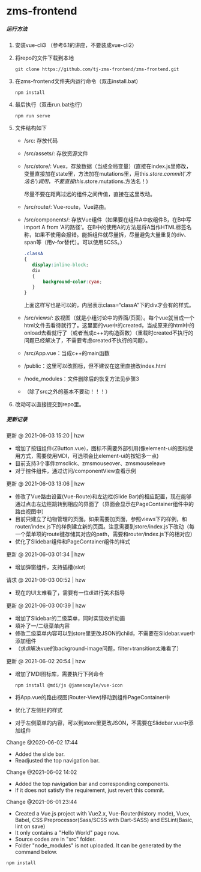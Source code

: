 # zms-frontend 

##### 运行方法

1. 安装vue-cli3 （参考6.1的讲座，不要装成vue-cli2）

2. 将repo的文件下载到本地

   ```Shell
   git clone https://github.com/tj-zms-frontend/zms-frontend.git
   ```

3. 在zms-frontend文件夹内运行命令（双击install.bat）

   ```shell
   npm install
   ```

4. 最后执行（双击run.bat也行）

   ```shell
   npm run serve
   ```

5. 文件结构如下

   - /src: 存放代码

   - /src/assets/: 存放资源文件

   - /src/store/: Vuex，存放数据（当成全局变量）(直接在index.js里修改，变量直接加在state里，方法加在mutations里，用this.$store.commit(’方法名‘)调用，不要直接this.$store.mutations.方法名！)

     尽量不要在距离过远的组件之间传值，直接在这里改动。

   - /src/route/: Vue-route，Vue路由。

   - /src/components/: 存放Vue组件（如果要在组件A中放组件B，在B中写import A from 'A的路径'。在B中的使用A的方法是将A当作HTML标签名称，如果不使用会报错。能拆组件就尽量拆，尽量避免大量重复的div、span等（用v-for替代）。可以使用SCSS。）

     ```css
     .classA
     {
     	display:inline-block;
     	div
     	{
     		background-color:cyan; 
     	}
     }
     ```

     上面这样写也是可以的，内层表示class=“classA"下的div才会有的样式。

   - /src/views/: 放视图（就是小组讨论中的界面/页面）。每个vue就当成一个html文件去看待就行了。这里面的vue中的created，当成原来的html中的onload去看就行了（或者当成c++的构造函数）（重载时created不执行的问题已经解决了，不需要考虑created不执行的问题）。

   - /src/App.vue：当成c++的main函数

   - /public：这里可以改图标，但不建议在这里直接改index.html

   - /node_modules：文件删除后的恢复方法见步骤3

   - （除了src之外的基本不要动！！！）

6. 改动可以直接提交到repo里。

   

##### 更新记录

更新 @ 2021-06-03 15:20 | hzw

- 增加了按钮组件(ZButton.vue)，图标不需要外部引用(像element-ui的图标使用方式，需要使用MDI，可选项会比element-ui的按钮多一点)
- 目前支持3个事件zmsclick、zmsmouseover、zmsmouseleave
- 对于控件组件，通过访问/componentView查看示例



更新 @ 2021-06-03 13:06 | hzw

- 修改了Vue路由设置(Vue-Route)和左边栏(Slide Bar)的相应配置，现在能够通过点击左边栏跳转到相应的界面了（界面会显示在PageContainer组件中的路由视图中）
- 目前只建立了动物管理的页面。如果需要加页面，参照views下的样例，和router/index.js下的样例建立新的页面。注意需要到store/index.js下改动（每一个菜单项的route键存储其对应的path，需要和router/index.js下的相对应）
- 优化了Slidebar组件和PageContainer组件的样式



更新 @ 2021-06-03 01:34 | hzw

- 增加弹窗组件，支持插槽(slot)



请求 @ 2021-06-03 00:52 | hzw

- 现在的UI太难看了，需要有一位dl进行美术指导



更新 @ 2021-06-03 00:39 | hzw

- 增加了Slidebar的二级菜单，同时实现收折动画
- 填补了一/二级菜单内容
- 修改二级菜单内容可以到store里更改JSON的child，不需要在Slidebar.vue中添加组件
- （求dl解决vue的background-image问题，filter+transition太难看了）



更新 @ 2021-06-02 20:54 | hzw

- 增加了MDI图标库，需要执行下列命令

  ```Shell
  npm install @mdi/js @jamescoyle/vue-icon
  ```

- 将App.vue的路由视图(Router-View)移动到组件PageContainer中
- 优化了左侧栏的样式
- 对于左侧菜单的内容，可以到store里更改JSON，不需要在Slidebar.vue中添加组件



Change @2020-06-02 17:44

- Added the slide bar.
- Readjusted the top navigation bar.



Change @2021-06-02 14:02

- Added the top navigation bar and corresponding components.
- If it does not satisfy the requirement, just revert this commit.



Change @2021-06-01 23:44

- Created a Vue.js project with Vue2.x, Vue-Router(history mode), Vuex, Babel, CSS Preprocessor(Sass/SCSS with Dart-SASS) and ESLint(Basic, lint on save)
- It only contains a "Hello World" page now.
- Source codes are in "src" folder.
- Folder "node_modules" is not uploaded. It can be generated by the command below.

```shell
npm install
```


